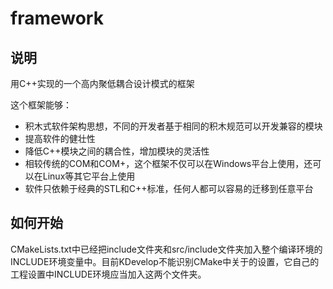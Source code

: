# framework
## 说明

用C++实现的一个高内聚低耦合设计模式的框架

这个框架能够：
* 积木式软件架构思想，不同的开发者基于相同的积木规范可以开发兼容的模块
* 提高软件的健壮性
* 降低C++模块之间的耦合性，增加模块的灵活性
* 相较传统的COM和COM+，这个框架不仅可以在Windows平台上使用，还可以在Linux等其它平台上使用
* 软件只依赖于经典的STL和C++标准，任何人都可以容易的迁移到任意平台

## 如何开始

CMakeLists.txt中已经把include文件夹和src/include文件夹加入整个编译环境的INCLUDE环境变量中。目前KDevelop不能识别CMake中关于<INCLUDE>的设置，它自己的工程设置中INCLUDE环境应当加入这两个文件夹。